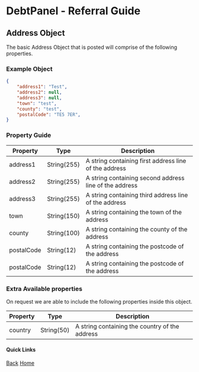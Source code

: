 # DebtPanel - Referral Guide

## Address Object

The basic Address Object that is posted will comprise of the following properties.

### Example Object

``` json
{
    "address1": "Test",
    "address2": null,
    "address3": null,
    "town": "test",
    "county": "test",
    "postalCode": "TE5 7ER",
}
```

### Property Guide

Property | Type | Description
--- | --- | ---
address1 | String(255) | A string containing first address line of the address
address2 | String(255) | A string containing second address line of the address
address3 | String(255) | A string containing third address line of the address
town | String(150) | A string containing the town of the address
county | String(100) | A string containing the county of the address
postalCode | String(12) | A string containing the postcode of the address
postalCode | String(12) | A string containing the postcode of the address

### Extra Available properties

On request we are able to include the following properties inside this object.

Property | Type | Description
--- | --- | ---
country | String(50) | A string containing the country of the address

#### Quick Links

[Back](person.md) [Home](../readme.md)
